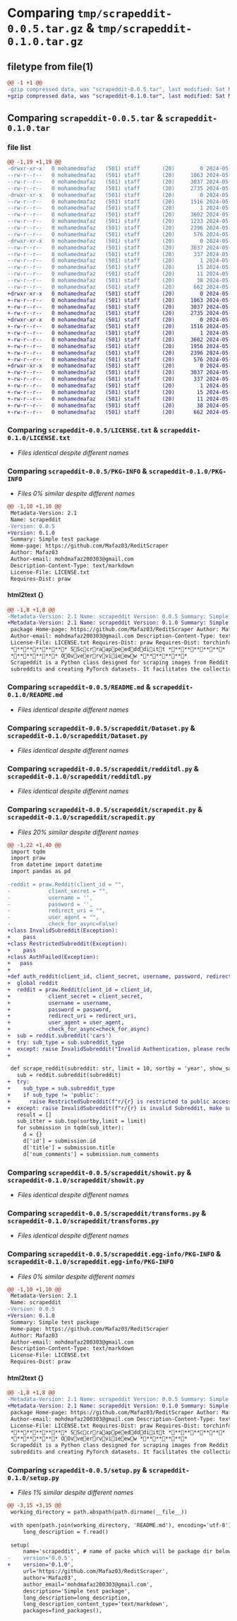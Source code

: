 # Comparing `tmp/scrapeddit-0.0.5.tar.gz` & `tmp/scrapeddit-0.1.0.tar.gz`

## filetype from file(1)

```diff
@@ -1 +1 @@
-gzip compressed data, was "scrapeddit-0.0.5.tar", last modified: Sat May 11 10:25:44 2024, max compression
+gzip compressed data, was "scrapeddit-0.1.0.tar", last modified: Sat May 11 10:35:02 2024, max compression
```

## Comparing `scrapeddit-0.0.5.tar` & `scrapeddit-0.1.0.tar`

### file list

```diff
@@ -1,19 +1,19 @@
-drwxr-xr-x   0 mohamedmafaz   (501) staff       (20)        0 2024-05-11 10:25:44.752231 scrapeddit-0.0.5/
--rw-r--r--   0 mohamedmafaz   (501) staff       (20)     1063 2024-05-11 09:03:02.000000 scrapeddit-0.0.5/LICENSE.txt
--rw-r--r--   0 mohamedmafaz   (501) staff       (20)     3037 2024-05-11 10:25:44.751839 scrapeddit-0.0.5/PKG-INFO
--rw-r--r--   0 mohamedmafaz   (501) staff       (20)     2735 2024-05-11 09:30:19.000000 scrapeddit-0.0.5/README.md
-drwxr-xr-x   0 mohamedmafaz   (501) staff       (20)        0 2024-05-11 10:25:44.749976 scrapeddit-0.0.5/scrapeddit/
--rw-r--r--   0 mohamedmafaz   (501) staff       (20)     1516 2024-05-11 08:43:10.000000 scrapeddit-0.0.5/scrapeddit/Dataset.py
--rw-r--r--   0 mohamedmafaz   (501) staff       (20)        1 2024-05-11 10:24:22.000000 scrapeddit-0.0.5/scrapeddit/__init__.py
--rw-r--r--   0 mohamedmafaz   (501) staff       (20)     3602 2024-05-11 10:19:06.000000 scrapeddit-0.0.5/scrapeddit/redditdl.py
--rw-r--r--   0 mohamedmafaz   (501) staff       (20)     1233 2024-05-11 10:18:03.000000 scrapeddit-0.0.5/scrapeddit/scrapedit.py
--rw-r--r--   0 mohamedmafaz   (501) staff       (20)     2396 2024-05-11 08:43:10.000000 scrapeddit-0.0.5/scrapeddit/showit.py
--rw-r--r--   0 mohamedmafaz   (501) staff       (20)      576 2024-05-11 08:43:10.000000 scrapeddit-0.0.5/scrapeddit/transforms.py
-drwxr-xr-x   0 mohamedmafaz   (501) staff       (20)        0 2024-05-11 10:25:44.751448 scrapeddit-0.0.5/scrapeddit.egg-info/
--rw-r--r--   0 mohamedmafaz   (501) staff       (20)     3037 2024-05-11 10:25:44.000000 scrapeddit-0.0.5/scrapeddit.egg-info/PKG-INFO
--rw-r--r--   0 mohamedmafaz   (501) staff       (20)      337 2024-05-11 10:25:44.000000 scrapeddit-0.0.5/scrapeddit.egg-info/SOURCES.txt
--rw-r--r--   0 mohamedmafaz   (501) staff       (20)        1 2024-05-11 10:25:44.000000 scrapeddit-0.0.5/scrapeddit.egg-info/dependency_links.txt
--rw-r--r--   0 mohamedmafaz   (501) staff       (20)       15 2024-05-11 10:25:44.000000 scrapeddit-0.0.5/scrapeddit.egg-info/requires.txt
--rw-r--r--   0 mohamedmafaz   (501) staff       (20)       11 2024-05-11 10:25:44.000000 scrapeddit-0.0.5/scrapeddit.egg-info/top_level.txt
--rw-r--r--   0 mohamedmafaz   (501) staff       (20)       38 2024-05-11 10:25:44.752323 scrapeddit-0.0.5/setup.cfg
--rw-r--r--   0 mohamedmafaz   (501) staff       (20)      662 2024-05-11 10:25:35.000000 scrapeddit-0.0.5/setup.py
+drwxr-xr-x   0 mohamedmafaz   (501) staff       (20)        0 2024-05-11 10:35:02.489970 scrapeddit-0.1.0/
+-rw-r--r--   0 mohamedmafaz   (501) staff       (20)     1063 2024-05-11 09:03:02.000000 scrapeddit-0.1.0/LICENSE.txt
+-rw-r--r--   0 mohamedmafaz   (501) staff       (20)     3037 2024-05-11 10:35:02.489675 scrapeddit-0.1.0/PKG-INFO
+-rw-r--r--   0 mohamedmafaz   (501) staff       (20)     2735 2024-05-11 09:30:19.000000 scrapeddit-0.1.0/README.md
+drwxr-xr-x   0 mohamedmafaz   (501) staff       (20)        0 2024-05-11 10:35:02.487896 scrapeddit-0.1.0/scrapeddit/
+-rw-r--r--   0 mohamedmafaz   (501) staff       (20)     1516 2024-05-11 08:43:10.000000 scrapeddit-0.1.0/scrapeddit/Dataset.py
+-rw-r--r--   0 mohamedmafaz   (501) staff       (20)        1 2024-05-11 10:24:22.000000 scrapeddit-0.1.0/scrapeddit/__init__.py
+-rw-r--r--   0 mohamedmafaz   (501) staff       (20)     3602 2024-05-11 10:19:06.000000 scrapeddit-0.1.0/scrapeddit/redditdl.py
+-rw-r--r--   0 mohamedmafaz   (501) staff       (20)     1956 2024-05-11 10:34:38.000000 scrapeddit-0.1.0/scrapeddit/scrapedit.py
+-rw-r--r--   0 mohamedmafaz   (501) staff       (20)     2396 2024-05-11 08:43:10.000000 scrapeddit-0.1.0/scrapeddit/showit.py
+-rw-r--r--   0 mohamedmafaz   (501) staff       (20)      576 2024-05-11 08:43:10.000000 scrapeddit-0.1.0/scrapeddit/transforms.py
+drwxr-xr-x   0 mohamedmafaz   (501) staff       (20)        0 2024-05-11 10:35:02.489288 scrapeddit-0.1.0/scrapeddit.egg-info/
+-rw-r--r--   0 mohamedmafaz   (501) staff       (20)     3037 2024-05-11 10:35:02.000000 scrapeddit-0.1.0/scrapeddit.egg-info/PKG-INFO
+-rw-r--r--   0 mohamedmafaz   (501) staff       (20)      337 2024-05-11 10:35:02.000000 scrapeddit-0.1.0/scrapeddit.egg-info/SOURCES.txt
+-rw-r--r--   0 mohamedmafaz   (501) staff       (20)        1 2024-05-11 10:35:02.000000 scrapeddit-0.1.0/scrapeddit.egg-info/dependency_links.txt
+-rw-r--r--   0 mohamedmafaz   (501) staff       (20)       15 2024-05-11 10:35:02.000000 scrapeddit-0.1.0/scrapeddit.egg-info/requires.txt
+-rw-r--r--   0 mohamedmafaz   (501) staff       (20)       11 2024-05-11 10:35:02.000000 scrapeddit-0.1.0/scrapeddit.egg-info/top_level.txt
+-rw-r--r--   0 mohamedmafaz   (501) staff       (20)       38 2024-05-11 10:35:02.490050 scrapeddit-0.1.0/setup.cfg
+-rw-r--r--   0 mohamedmafaz   (501) staff       (20)      662 2024-05-11 10:34:59.000000 scrapeddit-0.1.0/setup.py
```

### Comparing `scrapeddit-0.0.5/LICENSE.txt` & `scrapeddit-0.1.0/LICENSE.txt`

 * *Files identical despite different names*

### Comparing `scrapeddit-0.0.5/PKG-INFO` & `scrapeddit-0.1.0/PKG-INFO`

 * *Files 0% similar despite different names*

```diff
@@ -1,10 +1,10 @@
 Metadata-Version: 2.1
 Name: scrapeddit
-Version: 0.0.5
+Version: 0.1.0
 Summary: Simple test package
 Home-page: https://github.com/Mafaz03/ReditScraper
 Author: Mafaz03
 Author-email: mohdmafaz200303@gmail.com
 Description-Content-Type: text/markdown
 License-File: LICENSE.txt
 Requires-Dist: praw
```

#### html2text {}

```diff
@@ -1,8 +1,8 @@
-Metadata-Version: 2.1 Name: scrapeddit Version: 0.0.5 Summary: Simple test
+Metadata-Version: 2.1 Name: scrapeddit Version: 0.1.0 Summary: Simple test
 package Home-page: https://github.com/Mafaz03/ReditScraper Author: Mafaz03
 Author-email: mohdmafaz200303@gmail.com Description-Content-Type: text/markdown
 License-File: LICENSE.txt Requires-Dist: praw Requires-Dist: torchinfo
 ************ SSccrraappeeddddiitt ************
 ********** OOvveerrvviieeww **********
 Scrapeddit is a Python class designed for scraping images from Reddit
 subreddits and creating PyTorch datasets. It facilitates the collection of
```

### Comparing `scrapeddit-0.0.5/README.md` & `scrapeddit-0.1.0/README.md`

 * *Files identical despite different names*

### Comparing `scrapeddit-0.0.5/scrapeddit/Dataset.py` & `scrapeddit-0.1.0/scrapeddit/Dataset.py`

 * *Files identical despite different names*

### Comparing `scrapeddit-0.0.5/scrapeddit/redditdl.py` & `scrapeddit-0.1.0/scrapeddit/redditdl.py`

 * *Files identical despite different names*

### Comparing `scrapeddit-0.0.5/scrapeddit/scrapedit.py` & `scrapeddit-0.1.0/scrapeddit/scrapedit.py`

 * *Files 20% similar despite different names*

```diff
@@ -1,22 +1,40 @@
 import tqdm
 import praw
 from datetime import datetime
 import pandas as pd
 
-reddit = praw.Reddit(client_id = "",
-            client_secret = "",
-            username = '',
-            password = '',
-            redirect_uri = "",
-            user_agent = "",
-            check_for_async=False)
+class InvalidSubreddit(Exception):
+    pass
+class RestrictedSubreddit(Exception):
+    pass
+class AuthFailed(Exception):
+   pass
+   
+def auth_reddit(client_id, client_secret, username, password, redirect_uri, user_agent, check_for_async = False):
+  global reddit
+  reddit = praw.Reddit(client_id = client_id,
+            client_secret = client_secret,
+            username = username,
+            password = password,
+            redirect_uri = redirect_uri,
+            user_agent = user_agent,
+            check_for_async=check_for_async)
+  sub = reddit.subreddit('cars')
+  try: sub_type = sub.subreddit_type
+  except: raise InvalidSubreddit("Invalid Authentication, please recheck and try again")
+
 
 def scrape_reddit(subreddit: str, limit = 10, sortby = 'year', show_safe = None):
   sub = reddit.subreddit(subreddit)
+  try:
+    sub_type = sub.subreddit_type
+    if sub_type != 'public':
+      raise RestrictedSubreddit(f"r/{r} is restricted to public access")
+  except: raise InvalidSubreddit(f"r/{r} is invalid Subreddit, make sure the subreddit is valid")
   result = []
   sub_itter = sub.top(sortby,limit = limit)
   for submission in tqdm(sub_itter):
     d = {}
     d['id'] = submission.id
     d['title'] = submission.title
     d['num_comments'] = submission.num_comments
```

### Comparing `scrapeddit-0.0.5/scrapeddit/showit.py` & `scrapeddit-0.1.0/scrapeddit/showit.py`

 * *Files identical despite different names*

### Comparing `scrapeddit-0.0.5/scrapeddit/transforms.py` & `scrapeddit-0.1.0/scrapeddit/transforms.py`

 * *Files identical despite different names*

### Comparing `scrapeddit-0.0.5/scrapeddit.egg-info/PKG-INFO` & `scrapeddit-0.1.0/scrapeddit.egg-info/PKG-INFO`

 * *Files 0% similar despite different names*

```diff
@@ -1,10 +1,10 @@
 Metadata-Version: 2.1
 Name: scrapeddit
-Version: 0.0.5
+Version: 0.1.0
 Summary: Simple test package
 Home-page: https://github.com/Mafaz03/ReditScraper
 Author: Mafaz03
 Author-email: mohdmafaz200303@gmail.com
 Description-Content-Type: text/markdown
 License-File: LICENSE.txt
 Requires-Dist: praw
```

#### html2text {}

```diff
@@ -1,8 +1,8 @@
-Metadata-Version: 2.1 Name: scrapeddit Version: 0.0.5 Summary: Simple test
+Metadata-Version: 2.1 Name: scrapeddit Version: 0.1.0 Summary: Simple test
 package Home-page: https://github.com/Mafaz03/ReditScraper Author: Mafaz03
 Author-email: mohdmafaz200303@gmail.com Description-Content-Type: text/markdown
 License-File: LICENSE.txt Requires-Dist: praw Requires-Dist: torchinfo
 ************ SSccrraappeeddddiitt ************
 ********** OOvveerrvviieeww **********
 Scrapeddit is a Python class designed for scraping images from Reddit
 subreddits and creating PyTorch datasets. It facilitates the collection of
```

### Comparing `scrapeddit-0.0.5/setup.py` & `scrapeddit-0.1.0/setup.py`

 * *Files 1% similar despite different names*

```diff
@@ -3,15 +3,15 @@
 working_directory = path.abspath(path.dirname(__file__))
 
 with open(path.join(working_directory, 'README.md'), encoding='utf-8') as f:
     long_description = f.read()
 
 setup(
     name='scrapeddit', # name of packe which will be package dir below project
-    version='0.0.5',
+    version='0.1.0',
     url='https://github.com/Mafaz03/ReditScraper',
     author='Mafaz03',
     author_email='mohdmafaz200303@gmail.com',
     description='Simple test package',
     long_description=long_description,
     long_description_content_type='text/markdown',
     packages=find_packages(),
```

